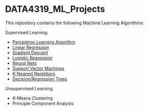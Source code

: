 # DATA4319_ML_Projects

This repository contains the following Machine Learning Algorithms:

Supervised Learning
  - [Perceptron Learning Algorithm](Supervised%20Learning/Perceptron%20Learning%20Algorithm)
  - [Linear Regression](Supervised%20Learning/Linear%20Regression)
  - [Gradient Descent](Supervised%20Learning/Gradient%20Descent)
  - [Logistic Regression](Supervised%20Learning/Logistic%20Regression)
  - [Neural Nets](Supervised%20Learning/Neural%20Nets)
  - [Support Vector Machines](Supervised%20Learning/Support%20Vector%20Machines)
  - [K-Nearest Neighbors](Supervised%20Learning/K-Nearest%20Neighbors)
  - [Decision/Regression Trees](Supervised%20Learning/Decision%20Trees)

Unsupervised Learning
  - K-Means Clustering
  - Principle Component Analysis

